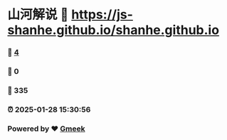 # 山河解说 :link: https://js-shanhe.github.io/shanhe.github.io 
### :page_facing_up: [4](https://js-shanhe.github.io/shanhe.github.io/tag.html) 
### :speech_balloon: 0 
### :hibiscus: 335 
### :alarm_clock: 2025-01-28 15:30:56 
### Powered by :heart: [Gmeek](https://github.com/Meekdai/Gmeek)
